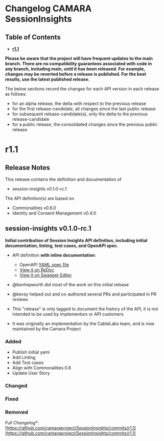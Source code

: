 # Changelog CAMARA SessionInsights

## Table of Contents

- **[r1.1](#r11)**

**Please be aware that the project will have frequent updates to the main branch. There are no compatibility guarantees associated with code in any branch, including main, until it has been released. For example, changes may be reverted before a release is published. For the best results, use the latest published release.**

The below sections record the changes for each API version in each release as follows:

- for an alpha release, the delta with respect to the previous release
- for the first release-candidate, all changes since the last public release
- for subsequent release-candidate(s), only the delta to the previous release-candidate
- for a public release, the consolidated changes since the previous public release

# r1.1

## Release Notes

This release contains the definition and documentation of

- session-insights v0.1.0-rc.1

The API definition(s) are based on

- Commonalities v0.6.0
- Identity and Consent Management v0.4.0

## session-insights v0.1.0-rc.1

**Initial contribution of Session Insights API definition, including initial documentation, linting, test cases, and OpenAPI spec.**

- API definition **with inline documentation**:
  - OpenAPI [YAML spec file](https://github.com/camaraproject/SessionInsights/blob/r1.1/main/code/API_definitions/session-insights.yaml)
  - [View it on ReDoc](https://redocly.github.io/redoc/?url=https://raw.githubusercontent.com/camaraproject/SessionInsights/r1.1/code/API_definitions/session-insights.yaml&nocors)
  - [View it on Swagger Editor](https://editor.swagger.io/?url=https://raw.githubusercontent.com/camaraproject/SessionInsights/r1.1/code/API_definitions/session-insights.yaml)

- @benhepworth did most of the work on this initial release
- @kevsy helped out and co-authored several PRs and participated in PR reviews
- This "release" is only tagged to document the history of the API, it is not intended to be used by implementors or API customers
- It was originally an implementation by the CableLabs team, and is now maintained by the Camara Project

### Added

- Publish initial yaml
- Add Linting
- Add Test cases
- Align with Commonalities 0.6
- Update User Story

### Changed

### Fixed

### Removed

*Full Changelog**: [https://github.com/camaraproject/SessionInsights/commits/r1.1](https://github.com/camaraproject/SessionInsights/commits/r1.1)
